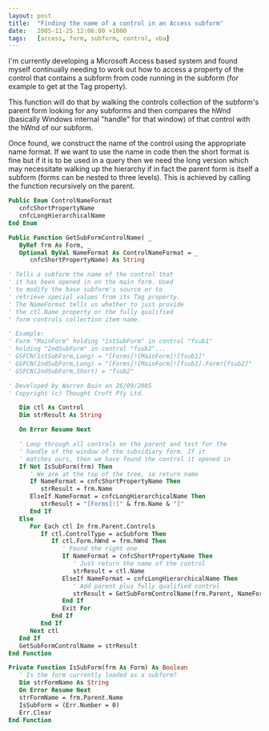 ```yaml
---
layout: post
title:  "Finding the name of a control in an Access subform"
date:   2005-11-25 12:06:00 +1000
tags:   [access, form, subform, control, vba]
---
```

I'm currently developing a Microsoft Access based system and found
myself continually needing to work out how to access a property of the
control that contains a subform from code running in the subform (for
example to get at the Tag property).

This function will do that by walking the controls collection of the
subform's parent form looking for any subforms and then compares the
hWnd (basically Windows internal "handle" for that window) of that
control with the hWnd of our subform.

Once found, we construct the name of the control using the appropriate
name format. If we want to use the name in code then the short format is
fine but if it is to be used in a query then we need the long version
which may necessitate walking up the hierarchy if in fact the parent
form is itself a subform (forms can be nested to three levels). This is
achieved by calling the function recursively on the parent.

```vb
Public Enum ControlNameFormat
   cnfcShortPropertyName
   cnfcLongHierarchicalName
End Enum

Public Function GetSubFormControlName( _
   ByRef frm As Form, _
   Optional ByVal NameFormat As ControlNameFormat = _
      cnfcShortPropertyName) As String

' Tells a subform the name of the control that
' it has been opened in on the main form. Used
' to modify the base subform's source or to
' retrieve special values from its Tag property.
' The NameFormat tells us whether to just provide
' the ctl.Name property or the fully qualified
' form controls collection item name.

' Example:
' Form "MainForm" holding "1stSubForm" in control "fsub1"
' holding "2ndSubForm" in control "fsub2"...
' GSFCN(1stSubForm,Long) = "[Forms]![MainForm]![fsub1]"
' GSFCN(2ndSubForm,Long) = "[Forms]![MainForm]![fsub1].Form![fsub2]"
' GSFCN(2ndSubForm,Short) = "fsub2"

' Developed by Warren Bain on 26/09/2005
' Copyright (c) Thought Croft Pty Ltd.

   Dim ctl As Control
   Dim strResult As String

   On Error Resume Next

   ' Loop through all controls on the parent and test for the
   ' handle of the window of the subsidiary form. If it
   ' matches ours, then we have found the control it opened in
   If Not IsSubForm(frm) Then
      ' We are at the top of the tree, so return name
      If NameFormat = cnfcShortPropertyName Then
         strResult = frm.Name
      ElseIf NameFormat = cnfcLongHierarchicalName Then
         strResult = "[Forms]![" & frm.Name & "]"
      End If
   Else
      For Each ctl In frm.Parent.Controls
         If ctl.ControlType = acSubform Then
            If ctl.Form.hWnd = frm.hWnd Then
               ' Found the right one
               If NameFormat = cnfcShortPropertyName Then
                  ' Just return the name of the control
                  strResult = ctl.Name
               ElseIf NameFormat = cnfcLongHierarchicalName Then
                  ' Add parent plus fully qualified control
                  strResult = GetSubFormControlName(frm.Parent, NameFormat) & ".Form![" & ctl.Name & "]"
               End If
               Exit For
            End If
         End If
      Next ctl
   End If
   GetSubFormControlName = strResult
End Function

Private Function IsSubForm(frm As Form) As Boolean
   ' Is the form currently loaded as a subform?
   Dim strFormName As String
   On Error Resume Next
   strFormName = frm.Parent.Name
   IsSubForm = (Err.Number = 0)
   Err.Clear
End Function
```
